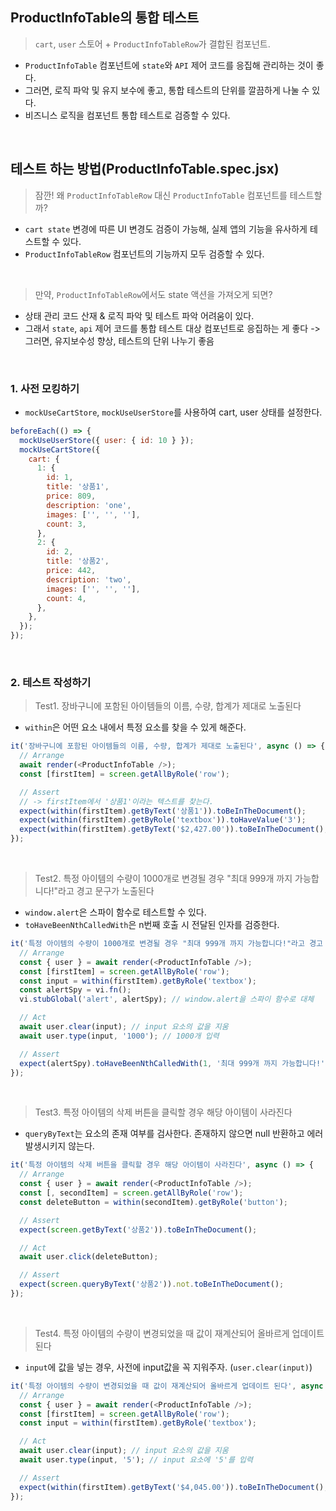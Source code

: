## ProductInfoTable의 통합 테스트

> `cart`, `user` 스토어 + `ProductInfoTableRow`가 결합된 컴포넌트.

- `ProductInfoTable` 컴포넌트에 `state`와 `API` 제어 코드를 응집해 관리하는 것이 좋다.
- 그러면, 로직 파악 및 유지 보수에 좋고, 통합 테스트의 단위를 깔끔하게 나눌 수 있다.
- 비즈니스 로직을 컴포넌트 통합 테스트로 검증할 수 있다.

<br/>

## 테스트 하는 방법(ProductInfoTable.spec.jsx)

> 잠깐! 왜 `ProductInfoTableRow` 대신 `ProductInfoTable` 컴포넌트를 테스트할까?

- `cart state` 변경에 따른 UI 변경도 검증이 가능해, 실제 앱의 기능을 유사하게 테스트할 수 있다.
- `ProductInfoTableRow` 컴포넌트의 기능까지 모두 검증할 수 있다.

<br/>

> 만약, `ProductInfoTableRow`에서도 state 액션을 가져오게 되면?

- 상태 관리 코드 산재 & 로직 파악 및 테스트 파악 어려움이 있다.
- 그래서 `state`, `api` 제어 코드를 통합 테스트 대상 컴포넌트로 응집하는 게 좋다
 -> 그러면, 유지보수성 향상, 테스트의 단위 나누기 좋음

<br/>

### 1. 사전 모킹하기

- `mockUseCartStore`, `mockUseUserStore`를 사용하여 cart, user 상태를 설정한다.

```js
beforeEach(() => {
  mockUseUserStore({ user: { id: 10 } });
  mockUseCartStore({
    cart: {
      1: {
        id: 1,
        title: '상품1',
        price: 809,
        description: 'one',
        images: ['', '', ''],
        count: 3,
      },
      2: {
        id: 2,
        title: '상품2',
        price: 442,
        description: 'two',
        images: ['', '', ''],
        count: 4,
      },
    },
  });
});
```

<br/>

### 2. 테스트 작성하기

> Test1. 장바구니에 포함된 아이템들의 이름, 수량, 합계가 제대로 노출된다

- `within`은 어떤 요소 내에서 특정 요소를 찾을 수 있게 해준다.

```js
it('장바구니에 포함된 아이템들의 이름, 수량, 합계가 제대로 노출된다', async () => {
  // Arrange
  await render(<ProductInfoTable />);
  const [firstItem] = screen.getAllByRole('row');

  // Assert
  // -> firstItem에서 '상품1'이라는 텍스트를 찾는다.
  expect(within(firstItem).getByText('상품1')).toBeInTheDocument();
  expect(within(firstItem).getByRole('textbox')).toHaveValue('3');
  expect(within(firstItem).getByText('$2,427.00')).toBeInTheDocument();
});
```

<br/>

> Test2. 특정 아이템의 수량이 1000개로 변경될 경우 "최대 999개 까지 가능합니다!"라고 경고 문구가 노출된다

- `window.alert`은 스파이 함수로 테스트할 수 있다.
- `toHaveBeenNthCalledWith`은 n번째 호출 시 전달된 인자를 검증한다.

```js
it('특정 아이템의 수량이 1000개로 변경될 경우 "최대 999개 까지 가능합니다!"라고 경고 문구가 노출된다', async () => {
  // Arrange
  const { user } = await render(<ProductInfoTable />);
  const [firstItem] = screen.getAllByRole('row');
  const input = within(firstItem).getByRole('textbox');
  const alertSpy = vi.fn();
  vi.stubGlobal('alert', alertSpy); // window.alert을 스파이 함수로 대체

  // Act
  await user.clear(input); // input 요소의 값을 지움
  await user.type(input, '1000'); // 1000개 입력

  // Assert
  expect(alertSpy).toHaveBeenNthCalledWith(1, '최대 999개 까지 가능합니다!');
});
```

<br/>

> Test3. 특정 아이템의 삭제 버튼을 클릭할 경우 해당 아이템이 사라진다

- `queryByText`는 요소의 존재 여부를 검사한다. 존재하지 않으면 null 반환하고 에러 발생시키지 않는다.

```js
it('특정 아이템의 삭제 버튼을 클릭할 경우 해당 아이템이 사라진다', async () => {
  // Arrange
  const { user } = await render(<ProductInfoTable />);
  const [, secondItem] = screen.getAllByRole('row');
  const deleteButton = within(secondItem).getByRole('button');

  // Assert
  expect(screen.getByText('상품2')).toBeInTheDocument();

  // Act
  await user.click(deleteButton);

  // Assert
  expect(screen.queryByText('상품2')).not.toBeInTheDocument();
});
```

<br/>

> Test4. 특정 아이템의 수량이 변경되었을 때 값이 재계산되어 올바르게 업데이트 된다

- `input`에 값을 넣는 경우, 사전에 input값을 꼭 지워주자. (`user.clear(input)`)

```js
it('특정 아이템의 수량이 변경되었을 때 값이 재계산되어 올바르게 업데이트 된다', async () => {
  // Arrange
  const { user } = await render(<ProductInfoTable />);
  const [firstItem] = screen.getAllByRole('row');
  const input = within(firstItem).getByRole('textbox');

  // Act
  await user.clear(input); // input 요소의 값을 지움
  await user.type(input, '5'); // input 요소에 '5'를 입력

  // Assert
  expect(within(firstItem).getByText('$4,045.00')).toBeInTheDocument();
});
```

